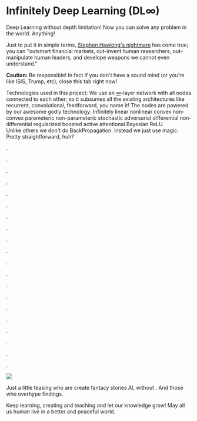 # Infinitely Deep Learning (DL∞)
Deep Learning without depth limitation! Now you can solve any problem in the world. Anything! 

Just to put it in simple terms, [Stephen Hawking's nightmare](http://www.independent.co.uk/news/science/stephen-hawking-transcendence-looks-at-the-implications-of-artificial-intelligence-but-are-we-taking-9313474.html) has come true; you can "outsmart financial markets, out-invent human researchers, out-manipulate human leaders, and develope weapons we cannot even understand."

**Caution:** Be responsible! In fact if you don't have a sound mind (or you're like ISIS, Trump, etc), close this tab right now! 

Technologies used in this project: We use an [∞](https://en.wikipedia.org/wiki/Limits_to_computation)-layer network with all nodes connected to each other; so it subsumes all the existing architectures like recurrent, convolutional, feedforward, you name it! The nodes are powered by our awesome godly technology: Infinitely linear nonlinear convex non-convex parameteric non-parameteric stochastic adversarial differential non-differential regularized boosted active attentional Bayesian ReLU.  
Unlike others we don't do BackPropagation. Instead we just use magic. Pretty straightforward, huh? 

 .
 
 . 
 
 . 
 
 .
 
 . 
 
 . 
 
 .
 
 . 
 
 . 
 
 .
 
 . 
 
 . 
 
 .
 
 . 
 
 . 
 
 .
 
 . 
 
 . 
 
 .
 
 . 
 
 
 
 ![](http://sd.keepcalm-o-matic.co.uk/i-w600/haha-i-was-just-kidding-you.jpg)
 
 Just a little teasing who are create fantacy stories AI, without . 
 And those who overhype findings. 
 
 Keep learning, creating and teaching and let our knowledge grow! May all us human live in a better and peaceful world. 
